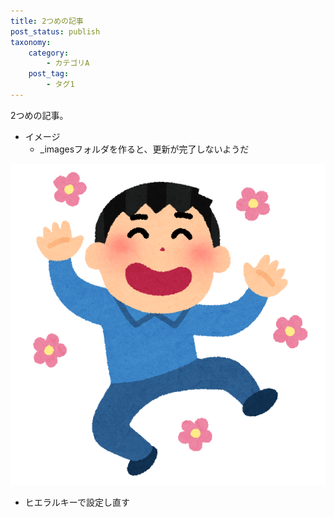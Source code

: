 ```yaml
---
title: 2つめの記事
post_status: publish
taxonomy:
    category:
        - カテゴリA
    post_tag:
        - タグ1
---
```


2つめの記事。

-   イメージ
    -   \_imagesフォルダを作ると、更新が完了しないようだ

![img](./_images/pic1.png)

-   ヒエラルキーで設定し直す
